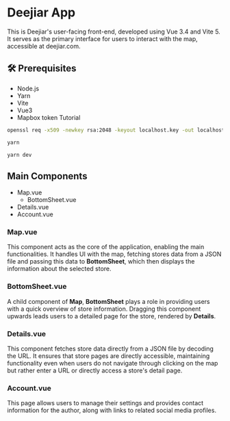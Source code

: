 # Deejiar App
This is Deejiar's user-facing front-end, developed using Vue 3.4 and Vite 5. It serves as the primary interface for users to interact with the map, accessible at deejiar.com.

## 🛠 Prerequisites
- Node.js
- Yarn
- Vite
- Vue3
- Mapbox token <a url="https://docs.mapbox.com/help/getting-started/access-tokens/">Tutorial</a>

```zsh
openssl req -x509 -newkey rsa:2048 -keyout localhost.key -out localhost.crt -days 365 -nodes
```

```zsh
yarn
```

```zsh
yarn dev
```

## Main Components
- Map.vue
  - BottomSheet.vue
- Details.vue
- Account.vue

### Map.vue
This component acts as the core of the application, enabling the main functionalities. It handles UI with the map, fetching stores data from a JSON file and passing this data to **BottomSheet**, which then displays the information about the selected store.

### BottomSheet.vue
A child component of **Map**, **BottomSheet** plays a role in providing users with a quick overview of store information. Dragging this component upwards leads users to a detailed page for the store, rendered by **Details**.

### Details.vue
This component fetches store data directly from a JSON file by decoding the URL. It ensures that store pages are directly accessible, maintaining functionality even when users do not navigate through clicking on the map but rather enter a URL or directly access a store's detail page.

### Account.vue
This page allows users to manage their settings and provides contact information for the author, along with links to related social media profiles.